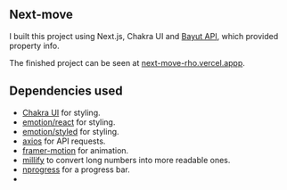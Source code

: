 ## Next-move

I built this project using Next.js, Chakra UI and [Bayut API](https://rapidapi.com/apidojo/api/bayut/), which provided property info.

The finished project can be seen at [next-move-rho.vercel.appp](https://next-move-rho.vercel.app/).

## Dependencies used

- [Chakra UI](https://chakra-ui.com/) for styling.
- [emotion/react](https://www.npmjs.com/package/@emotion/react) for styling.
- [emotion/styled](https://www.npmjs.com/package/@emotion/styled) for styling.
- [axios](https://www.npmjs.com/package/axios) for API requests.
- [framer-motion](https://www.npmjs.com/package/framer-motion) for animation.
- [millify](https://www.npmjs.com/package/millify) to convert long numbers into more readable ones.
- [nprogress](https://www.npmjs.com/package/nprogress) for a progress bar.
-
